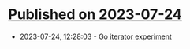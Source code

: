 # [Published on 2023-07-24](index.md)

* [2023-07-24, 12:28:03](https://lobste.rs/s/ndlkuu/go_iterator_experiment) - [Go iterator experiment](https://gist.github.com/carlmjohnson/f04f8a9ba2293854cdb4e3b742fc1fe0)
